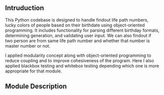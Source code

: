 ## Intruduction 
This Python codebase is designed to handle findout life path numbers, lucky colors of people based on their birthdate using object-oriented programming. It includes functionality for parsing different birthday formats, determining generation, and validating user input. We can also findout if two person are from same life path number and whether that number is master number or not.

I applied modularity concept along with object-oriented programming to reduce coupling and to improve cohesiveness of the program. Here I also applied blackbox testing and whitebox testing depending which one is more appropriate for that module. 

## Module Description
